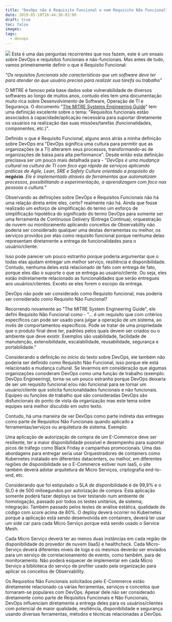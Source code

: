 ```yaml
---
title: "DevOps não é Requisito Funcional e nem Requisito Não Funcional"
date: 2019-05-10T16:44:30-03:00
draft: true
toc: false
images:
tags: 
  - devops
---
```

![](/images/aaron-burden-680463-unsplash.jpg)
Esta é uma das perguntas recorrentes que nos fazem, este é um ensaio sobre DevOps e requisitos funcionais e não-funcionais. Mas antes de tudo, vamos primeiramente definir o que é Requisito Funcional:

*"Os requisitos funcionais são características que um software deve ter para atender ao que usuário precisa para realizar sua tarefa ou trabalho"*

O MITRE é famoso pela base dados sobe vulnerabilidade de diversos softwares ao longo de muitos anos, contudo eles tem uma documentação muito rica sobre Desenvolvimento de Software, Operação de TI e Segurança. O documento "[The MITRE Systems Engineering Guide](https://www.mitre.org/publications/technical-papers/the-mitre-systems-engineering-guide)" tem uma definição excelente sobre o tema: "Requisitos funcionais estão associados à capacidade/aplicação necessária para suportar diretamente os usuários na realização das suas missões/tarefas (funcionalidades, componentes, etc.)".

Definido o que é Requisito Funcional, alguns anos atrás a minha definição sobre DevOps era "DevOps significa uma cultura para permitir que as organizações (e a TI) alterarem seus processos, transformando-as de organizações de baixa para alta performance".  Desde então esta definição precisava ser um pouco mais detalhada para - "*DevOps é uma mudança cultural na cultura de TI com foco ega rápida de serviços aplicando práticas de Agile, Lean, SRE e Safety Culture orientado a propósito do **negócio**. Ele é implementado através de ferramentas que automatizam processos, possibilitando a experimentação, a aprendizagem com foco nas pessoas e cultura.*"

Observando as definições sobre DevOps e Requisitos Funcionais não há uma relação direta entre eles, certo?  realmente não há. Ainda que fosse realizado um esforço de simplificação do termo um esforço de simplificação hipotética do significado do termo DevOps para somente ser uma ferramenta de Continuous Delivery (Entrega Contínua), orquestração de nuvem ou monitoramento aplicando conceitos de Observability não poderia ser considerado qualquer uma destas derramentas ou melhor, os serviços providos por elas como requisito funcional porque nenhuma delas representam diretamente a entrega de funcionalidades para o usuário/cliente.

Isso pode parecer um pouco estranho porque poderia argumentar que o todas elas ajudam entregar um melhor serviço, resiliência e disponibilidade. Contudo, nenhuma deles está relacionado de fato com entrega de fato, porque eles dão o suporte o que se entrega ao usuário/cliente. Ou seja, eles estão indiretamente relacionado as funcionalidades que serão entregues aos usuários/clientes. Exceto se eles forem o escopo da entrega.

DevOps não pode ser considerado como Requisito funcional, mas poderia ser considerado como Requisito Não Funcional?

Recorrendo novamente ao "The MITRE System Engineering Guide", ele defini Requisito Não Funcional como - "... é um requisito que com critérios específicos can pode ser usado para julgar a operação de um sistema, ao invés de comportamentos específicos. Pode se tratar de uma propriedade que o produto final deve ter, padrões pelos quais devem ser criados ou o ambiente que deve existir. Exemplos são usabilidade, facilidade de manutenção, extensibilidade, escalabilidade, reusabilidade, segurança e portabilidade."

Considerando a definição no início do texto sobre DevOps, ele também não poderia ser definido como Requisito Não Funcional, isso porque ele está relacionado a mudança cultural. Se levarmos em consideração que algumas organizações consideram DevOps como uma função de trabalho (exemplo: DevOps Engineering), torna-se um pouco estranho porque DevOps deixaria de ser um requisito funcional e/ou não funcional para se tornar um usuário/cliente que solicita funcionalidades funcionais e não funcionais. Equipes ou funções de trabalho que são consideradas DevOps são disfuncionais do ponto de vista da organização mas este tema sobre equipes será melhor discutido em outro texto.

Contudo, há uma maneira de ver DevOps como parte indireta das entregas como parte de Requisitos Não Funcionais quando aplicado a ferramentas/serviços ou arquitetura de sistema. Exemplo:

Uma aplicação de autorização de compra de um E-Commerce deve ser resiliente, ter a maior disponibilidade possível e desempenho para suportar picos de tráfego como Black Friday e campanhas promocionais. Uma das abordagens para entregar seria usar Orquestradores de containers como Kubernetes instalado em diferentes datacenters, ou melhor, em diferentes regiões de disponibilidade se o E-Commerce estiver num IaaS, o site também deverá adotar arquitetura de Micro Serviços, criptografia end-to-end, etc. 

Considerando que foi estipulado o SLA de disponibilidade é de 99,9% e o SLO é de 500 milisegundos por autorização de compra. Esta aplicação somente poderá fazer deploys se tiver testando num ambiente de homologação, passado por todos os testes unitários, de sistema, integração. Também passado pelos testes de análise estática, qualidade de código com score acima de 80%. O deploy deverá ocorrer no Kubernetes porque a aplicação está sendo desenvolvida em containers, deverá ter usar um side car para cada Micro Serviço porque está sendo usado o Service Mesh.

Cada Micro Serviço deverá ter ao menos duas instâncias em cada região de disponibilidade do provedor de nuvem (IaaS) e healthcheck. Cada Micro-Serviço deverá diferentes níveis de logs e os mesmos deverão ser enviados para um serviço de correlacionamento de evento, como também, para de monitoramento. Não poderá esquecer de implementar em cada Micro Serviço a biblioteca do serviço de profiler usado pela organização para aplicar os conceitos de Observability. 

Os Requisitos Não Funcionais solicitados pelo E-Commerce estão diretamente relacionado ca várias ferramentas, serviços e conceitos que tornaram-se populares com DevOps. Apesar dele não ser considerado diretamente como parte de Requisitos Funcionais e Não Funcionais, DevOps influenciam diretamente a entrega deles para os usuários/clientes com potencial de maior qualidade, resiliência, disponibilidade e segurança usando diversas ferramentas, métodos e técnicas relacionadas a DevOps.